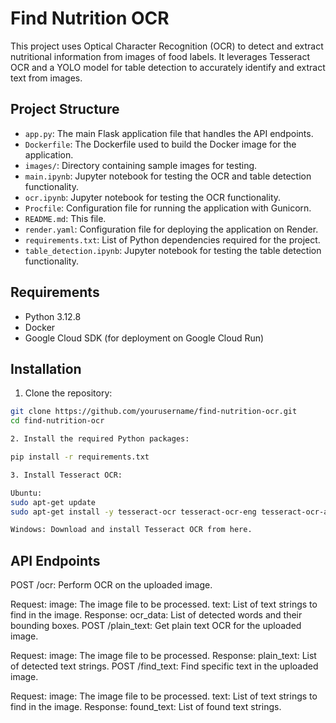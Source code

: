 # Find Nutrition OCR

This project uses Optical Character Recognition (OCR) to detect and extract nutritional information from images of food labels. It leverages Tesseract OCR and a YOLO model for table detection to accurately identify and extract text from images.

## Project Structure

- `app.py`: The main Flask application file that handles the API endpoints.
- `Dockerfile`: The Dockerfile used to build the Docker image for the application.
- `images/`: Directory containing sample images for testing.
- `main.ipynb`: Jupyter notebook for testing the OCR and table detection functionality.
- `ocr.ipynb`: Jupyter notebook for testing the OCR functionality.
- `Procfile`: Configuration file for running the application with Gunicorn.
- `README.md`: This file.
- `render.yaml`: Configuration file for deploying the application on Render.
- `requirements.txt`: List of Python dependencies required for the project.
- `table_detection.ipynb`: Jupyter notebook for testing the table detection functionality.

## Requirements

- Python 3.12.8
- Docker
- Google Cloud SDK (for deployment on Google Cloud Run)

## Installation

1. Clone the repository:

```sh
git clone https://github.com/yourusername/find-nutrition-ocr.git
cd find-nutrition-ocr

2. Install the required Python packages:

pip install -r requirements.txt

3. Install Tesseract OCR:

Ubuntu:
sudo apt-get update
sudo apt-get install -y tesseract-ocr tesseract-ocr-eng tesseract-ocr-all libtesseract-dev

Windows: Download and install Tesseract OCR from here.
```

## API Endpoints

POST /ocr: Perform OCR on the uploaded image.

Request:
image: The image file to be processed.
text: List of text strings to find in the image.
Response:
ocr_data: List of detected words and their bounding boxes.
POST /plain_text: Get plain text OCR for the uploaded image.

Request:
image: The image file to be processed.
Response:
plain_text: List of detected text strings.
POST /find_text: Find specific text in the uploaded image.

Request:
image: The image file to be processed.
text: List of text strings to find in the image.
Response:
found_text: List of found text strings.
